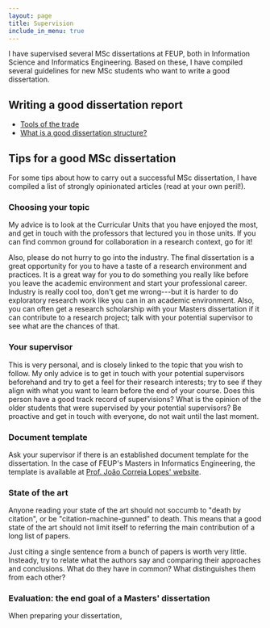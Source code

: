 ```yaml
---
layout: page
title: Supervision
include_in_menu: true
---
```


I have supervised several MSc dissertations at FEUP, both in Information Science and Informatics Engineering. Based on these, I have compiled several guidelines for new MSc students who want to write a good dissertation.

## Writing a good dissertation report

- [Tools of the trade](/supervision/tools)
- [What is a good dissertation structure?](/supervision/dissertation_structure)

## Tips for a good MSc dissertation

For some tips about how to carry out a successful MSc dissertation, I have compiled a list of strongly opinionated articles (read at your own peril!).

### Choosing your topic

My advice is to look at the Curricular Units that you have enjoyed the most, and get in touch with the professors that lectured you in those units. If you can find common ground for collaboration in a research context, go for it!

Also, please do not hurry to go into the industry. The final dissertation is a great opportunity for you to have a taste of a research environment and practices. It is a great way for you to do something you really like before you leave the academic environment and start your professional career. Industry is really cool too, don't get me wrong---but it is harder to do exploratory research work like you can in an academic environment. Also, you can often get a research scholarship with your Masters dissertation if it can contribute to a research project; talk with your potential supervisor to see what are the chances of that.

### Your supervisor

This is very personal, and is closely linked to the topic that you wish to follow. My only advice is to get in touch with your potential supervisors beforehand and try to get a feel for their research interests; try to see if they align with what you want to learn before the end of your course. Does this person have a good track record of supervisions? What is the opinion of the older students that were supervised by your potential supervisors? Be proactive and get in touch with everyone, do not wait until the last moment.

### Document template

Ask your supervisor if there is an established document template for the dissertation. In the case of FEUP's Masters in Informatics Engineering, the template is available at [Prof. João Correia Lopes' website](https://web.fe.up.pt/~jlopes/doku.php/teach/feupteses).

### State of the art

Anyone reading your state of the art should not soccumb to "death by citation", or be "citation-machine-gunned" to death. This means that a good state of the art should not limit itself to referring the main contribution of a long list of papers.

Just citing a single sentence from a bunch of papers is worth very little. Insteady, try to relate what the authors say and comparing their approaches and conclusions. What do they have in common? What distinguishes them from each other?

### Evaluation: the end goal of a Masters' dissertation

When preparing your dissertation,
